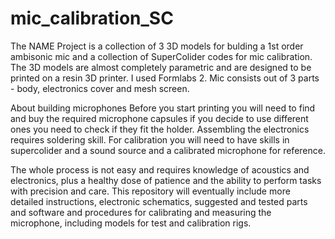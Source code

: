 # mic_calibration_SC

The NAME Project is a collection of 3 3D models for bulding a 1st order ambisonic mic and a collection of SuperColider codes for mic calibration. 
The 3D models are almost completely parametric and are designed to be printed on a resin 3D printer. I used Formlabs 2. Mic consists out of 3 parts - body, electronics cover and mesh screen.


About building microphones
Before you start printing you will need to find and buy the required microphone capsules if you decide to use different ones you need to check if they fit the holder. Assembling the electronics requires soldering skill. For calibration you will need to have skills in supercolider and a sound source and a calibrated microphone for reference.

The whole process is not easy and requires knowledge of acoustics and electronics, plus a healthy dose of patience and the ability to perform tasks with precision and care. This repository will eventually include more detailed instructions, electronic schematics, suggested and tested parts and software and procedures for calibrating and measuring the microphone, including models for test and calibration rigs.
